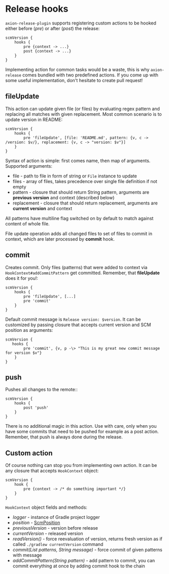 # Release hooks

`axion-release-plugin` supports registering custom actions to be hooked
either before (*pre*) or after (*post*) the release:

    scmVersion {
        hooks {
            pre {context -> ...}
            post {context -> ...}
        }
    }

Implementing action for common tasks would be a waste, this is why
`axion-release` comes bundled with two predefined actions. If you come
up with some useful implementation, don't hesitate to create pull
request!

## fileUpdate

This action can update given file (or files) by evaluating regex pattern
and replacing all matches with given replacement. Most common scenario
is to update version in README:

    scmVersion {
        hooks {
            pre 'fileUpdate', [file: 'README.md', pattern: {v, c -> /version: $v/}, replacement: {v, c -> "version: $v"}]
        }
    }

Syntax of action is simple: first comes name, then map of arguments.
Supported arguments:

-   file - path to file in form of string or `File` instance to update
-   files - array of files, takes precedence over single file definition
    if not empty
-   pattern - closure that should return String pattern, arguments are
    **previous version** and context (described below)
-   replacement - closure that should return replacement, arguments are
    **current version** and context

All patterns have multiline flag switched on by default to match against
content of whole file.

File update operation adds all changed files to set of files to commit
in context, which are later processed by **commit** hook.

## commit

Creates commit. Only files (patterns) that were added to context via
`HookContext#addCommitPattern` get committed. Remember, that
**fileUpdate** does it for you!:

    scmVersion {
        hooks {
            pre 'fileUpdate', [...]
            pre 'commit'
        }
    }

Default commit message is `Release version: $version`.
It can be customized by passing closure that accepts current version and SCM position as arguments:

    scmVersion {
       hooks {
            pre 'commit', {v, p -\> "This is my great new commit message for version $v"}
        }
    }

## push

Pushes all changes to the remote::

    scmVersion {
        hooks {
            post 'push'
        }
    }

There is no additional magic in this action. Use with care, only when you have some commits that need to be pushed for
example as a post action. Remember, that push is always done during the release.

## Custom action

Of course nothing can stop you from implementing own action. It can be
any closure that accepts `HookContext` object:

    scmVersion {
        hook {
            pre {context -> /* do something important */}
        }
    }

`HookContext` object fields and methods:

-   *logger* - instance of Gradle project logger
-   *position* - [ScmPosition](https://github.com/allegro/axion-release-plugin/blob/master/src/main/groovy/pl/allegro/tech/build/axion/release/domain/scm/ScmPosition.groovy)
-   *previousVersion* - version before release
-   *currentVersion* - released version
-   *readVersion()* - force reevaluation of version, returns fresh
    version as if called `./gradlew currentVersion` command
-   *commit(List patterns, String message)* - force commit of given
    patterns with message
-   *addCommitPattern(String pattern)* - add pattern to commit, you can
    commit everything at once by adding commit hook to the chain
